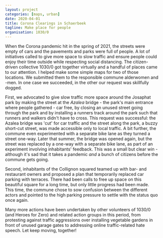 ```yaml
---
layout: project
categories: [maps, urban]
date: 2020-04-01
title: Corona Clearings in Schaerbeek
tagline: Make place for people
organisation: 1030/0
---
```

When the Corona pandemic hit in the spring of 2021, the streets were empty of cars and the pavements and parks were full of people. A lot of initiatives called to give more space to slow traffic and ensure people could enjoy their time outside while respecting social distancing. The citizen-driven collective 1030/0 got together virtually and a handful of places came to our attention. I helped make some simple maps for two of those locations. We submitted them to the responsible commune alderwomen and -men. In one case we succeeded, in the other our request was skillfully dogged.

First, we advocated to give slow traffic more space around the Josaphat park by making the street at the *Azalea* bridge - the park's main entrance where people gathered - car free, by closing an unused street going through the park and by installing a runners track around the park such that runners and walkers didn't have to cross. This request was successful: the Azalea bridge was 'cut' for car traffic and the street along the park, a buzzy short-cut street, was made accessible only to local traffic. A bit further, the commune even experimented with a separate bike lane as they turned a street one-way. Later that summer, the bridge was opened again, but the street was replaced by a one-way with a separate bike lane, as part of an experiment involving inhabitants' feedback. This was a small but clear win - although it's sad that it takes a pandemic *and* a bunch of citizens before the commune gets going.

Second, inhabitants of the Collignon squared teamed up with bar- and restaurant owners and proposed a plan that temporarily replaced car parking with terraces. There had been calls to free up space on this beautiful square for a long time, but only little progress had been made. This time, the commune chose to sow confusion between the different actors and pointed to the high parking pressure to settle with the status quo once again.

Many more actions have been undertaken by other volunteers of 1030/0 (and Heroes for Zero) and related action groups in this period, from protesting against traffic aggressions over installing vegetable gardens in front of unused garage gates to addressing online traffic-related hate speech. Let keep moving, together!